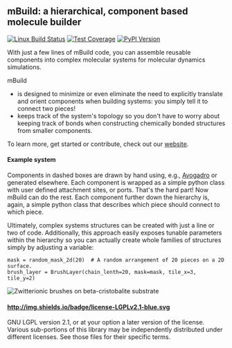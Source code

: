 ## mBuild: a hierarchical, component based molecule builder

[![Linux Build Status](https://travis-ci.org/sallai/mbuild.png?branch=master)](https://travis-ci.org/sallai/mbuild)
[![Test Coverage](https://coveralls.io/repos/sallai/mbuild/badge.png?branch=master)](https://coveralls.io/r/sallai/mbuild)
[![PyPI Version](https://badge.fury.io/py/mbuild.png)](https://pypi.python.org/pypi/mbuild)

With just a few lines of mBuild code, you can assemble reusable components into
complex molecular systems for molecular dynamics simulations.

mBuild
* is designed to minimize or even eliminate the need to explicitly translate and
  orient components when building systems: you simply tell it to connect two
  pieces!
* keeps track of the system's topology so you don't have to
  worry about keeping track of bonds when constructing chemically bonded
  structures from smaller components.

To learn more, get started or contribute, check out our [website](http://mbuild.rtfd.org/en/master/).

#### Example system

Components in dashed boxes are drawn by hand using, e.g.,
[Avogadro](http://avogadro.cc/wiki/Main_Page) or generated elsewhere. Each
component is wrapped as a simple python class with user defined attachment
sites, or ports. That's the hard part! Now mBuild can do the rest. Each component
further down the hierarchy is, again, a simple python class that describes
which piece should connect to which piece.

Ultimately, complex systems structures can be created with just a line or two
of code. Additionally, this approach easily exposes tunable parameters within
the hierarchy so you can actually create whole families of structures simply
by adjusting a variable:

    mask = random_mask_2d(20)  # A random arrangement of 20 pieces on a 2D surface.
    brush_layer = BrushLayer(chain_lenth=20, mask=mask, tile_x=3, tile_y=2)

![Zwitterionic brushes on beta-cristobalite substrate](pmpc.png)


#### http://img.shields.io/badge/license-LGPLv2.1-blue.svg

GNU LGPL version 2.1, or at your option a later version of the license.
Various sub-portions of this library may be independently distributed under
different licenses. See those files for their specific terms.
